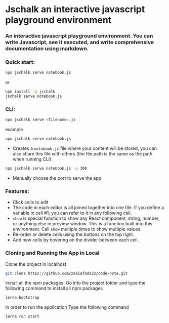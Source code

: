 # Jschalk an interactive javascript playground environment

### An interactive javascript playground environment. You can write Javascript, see it executed, and write comprehensive documentation using markdown.

### Quick start:

```bash
npx jschalk serve notebook.js
```

or

```bash
npm install -g jschalk
jschalk serve notebook.js
```

### CLI:

```bash
npx jschalk serve <filename>.js
```

example

```bash
npx jschalk serve notebook.js
```

- Creates a `notebook.js` file where your content will be stored, you can also share this file with others (the file path is the same as the path when running CLI).

```bash
npx jschalk serve notebook.js -p 300
```

- Manually choose the port to serve the app

### Features:

- Click cells to edit
- The code in each editor is all joined together into one file. If you define a variable in cell #1, you can refer to it in any following cell.
- `show` is special function to show any React component, string, number, or anything else in preview window. This is a function built into this environment. Call `show` multiple times to show multiple values.
- Re-order or delete cells using the buttons on the top right.
- Add new cells by hovering on the divider between each cell.

### Cloning and Running the App in Local

Clone the project in localhost

```bash
git clone https://github.com/zakiafada32/code-note.git
```

Install all the npm packages. Go into the project folder and type the following command to install all npm packages

```bash
lerna bootstrap
```

In order to run the application Type the following command

```bash
lerna run start
```
